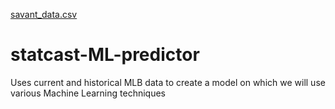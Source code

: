 [savant_data.csv](https://github.com/parlayking/statcast-ML-predictor/files/7040448/savant_data.csv)
# statcast-ML-predictor
Uses current and historical MLB data to create a model on which we will use various Machine Learning techniques
